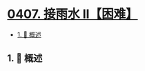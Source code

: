 # [0407. 接雨水 II【困难】](https://github.com/Tdahuyou/TNotes.leetcode/tree/main/notes/0407.%20%E6%8E%A5%E9%9B%A8%E6%B0%B4%20II%E3%80%90%E5%9B%B0%E9%9A%BE%E3%80%91)

<!-- region:toc -->

- [1. 📝 概述](#1--概述)

<!-- endregion:toc -->

## 1. 📝 概述
